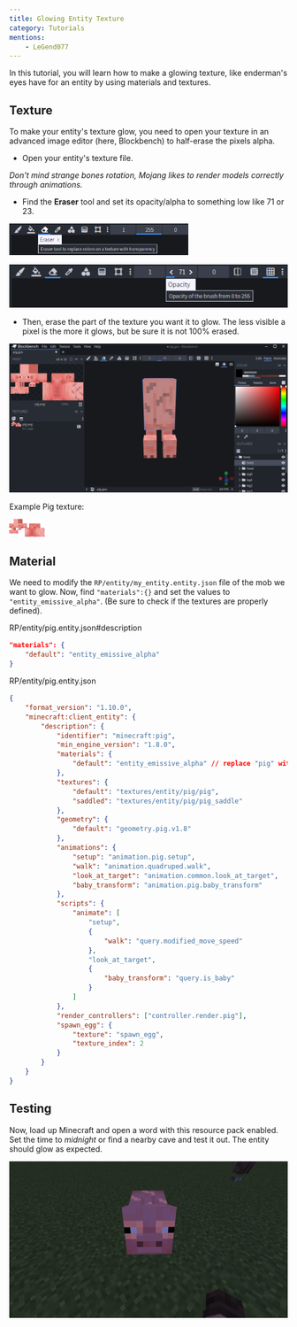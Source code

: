 ```yaml
---
title: Glowing Entity Texture
category: Tutorials
mentions:
	- LeGend077
---
```


In this tutorial, you will learn how to make a glowing texture, like enderman's eyes have for an entity by using materials and textures.

## Texture

To make your entity's texture glow, you need to open your texture in an advanced image editor (here, Blockbench) to half-erase the pixels alpha.

- Open your entity's texture file.

 _Don't mind strange bones rotation, Mojang likes to render models correctly through animations._

- Find the __Eraser__ tool and set its opacity/alpha to something low like 71 or 23.

![](/assets/images/visuals/glowing-texture/eraser.png)

![](/assets/images/visuals/glowing-texture/opacity.png)

- Then, erase the part of the texture you want it to glow. The less visible a pixel is the more it glows, but be sure it is not 100% erased.

![](/assets/images/visuals/glowing-texture/erase-pixels.png)

Example Pig texture:

![](/assets/images/visuals/glowing-texture/pig.png)

## Material

We need to modify the `RP/entity/my_entity.entity.json` file of the mob we want to glow. Now, find `"materials":{}` and set the values to `"entity_emissive_alpha"`. (Be sure to check if the textures are properly defined).

<CodeHeader>RP/entity/pig.entity.json#description</CodeHeader>

```json
"materials": {
    "default": "entity_emissive_alpha"
}
```

<Spoiler title="Example Pig Entity File">

<CodeHeader>RP/entity/pig.entity.json</CodeHeader>

```json
{
	"format_version": "1.10.0",
	"minecraft:client_entity": {
		"description": {
			"identifier": "minecraft:pig",
			"min_engine_version": "1.8.0",
			"materials": {
				"default": "entity_emissive_alpha" // replace "pig" with "entity_emissive_alpha"
			},
			"textures": {
				"default": "textures/entity/pig/pig",
				"saddled": "textures/entity/pig/pig_saddle"
			},
			"geometry": {
				"default": "geometry.pig.v1.8"
			},
			"animations": {
				"setup": "animation.pig.setup",
				"walk": "animation.quadruped.walk",
				"look_at_target": "animation.common.look_at_target",
				"baby_transform": "animation.pig.baby_transform"
			},
			"scripts": {
				"animate": [
					"setup",
					{
						"walk": "query.modified_move_speed"
					},
					"look_at_target",
					{
						"baby_transform": "query.is_baby"
					}
				]
			},
			"render_controllers": ["controller.render.pig"],
			"spawn_egg": {
				"texture": "spawn_egg",
				"texture_index": 2
			}
		}
	}
}
```

</Spoiler>

## Testing

Now, load up Minecraft and open a word with this resource pack enabled. Set the time to _midnight_ or find a nearby cave and test it out. The entity should glow as expected.

![](/assets/images/visuals/glowing-texture/result.png)

